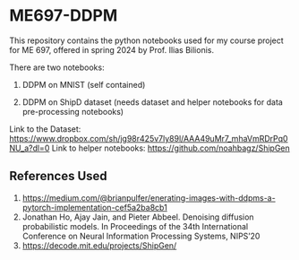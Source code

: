 # ME697-DDPM

This repository contains the python notebooks used for my course project for ME 697, offered in spring 2024 by Prof. Ilias Bilionis.

There are two notebooks:

1. DDPM on MNIST (self contained)

2. DDPM on ShipD dataset (needs dataset and helper notebooks for data pre-processing notebooks)

Link to the Dataset: https://www.dropbox.com/sh/jg98r425v7ly89l/AAA49uMr7_mhaVmRDrPq0NU_a?dl=0
Link to helper notebooks: https://github.com/noahbagz/ShipGen

 
References Used
---

1. https://medium.com/@brianpulfer/enerating-images-with-ddpms-a-pytorch-implementation-cef5a2ba8cb1
2. Jonathan Ho, Ajay Jain, and Pieter Abbeel. Denoising diffusion probabilistic models. In Proceedings of
the 34th International Conference on Neural Information Processing Systems, NIPS’20
3. https://decode.mit.edu/projects/ShipGen/
